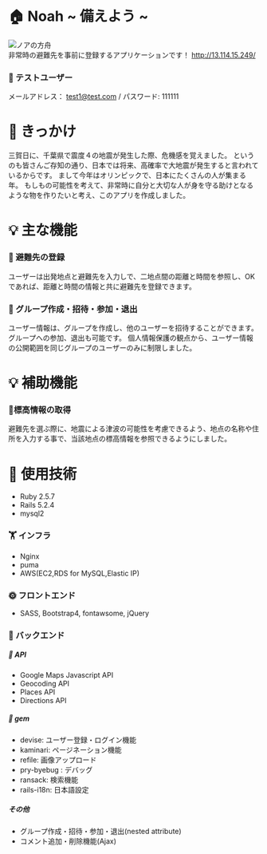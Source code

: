 # 🏠 Noah ~ 備えよう ~
![ノアの方舟](https://media.istockphoto.com/vectors/noah-and-the-ark-before-great-flood-vector-id1149183486?k=6&m=1149183486&s=612x612&w=0&h=TavYjCxR7LDnjtHq7r9iagGk7oo3QdlCstYt0mULuJ4=)  
非常時の避難先を事前に登録するアプリケーションです！
http://13.114.15.249/
### 👤 テストユーザー
メールアドレス： test1@test.com  /  パスワード: 111111

# 👀 きっかけ
三賀日に、千葉県で震度４の地震が発生した際、危機感を覚えました。
というのも皆さんご存知の通り、日本では将来、高確率で大地震が発生すると言われているからです。
まして今年はオリンピックで、日本にたくさんの人が集まる年。
もしもの可能性を考えて、非常時に自分と大切な人が身を守る助けとなるような物を作りたいと考え、このアプリを作成しました。

# 💡 主な機能
### 📍 避難先の登録
ユーザーは出発地点と避難先を入力しで、二地点間の距離と時間を参照し、OKであれば、距離と時間の情報と共に避難先を登録できます。

### 👥 グループ作成・招待・参加・退出
ユーザー情報は、グループを作成し、他のユーザーを招待することができます。グループへの参加、退出も可能です。
個人情報保護の観点から、ユーザー情報の公開範囲を同じグループのユーザーのみに制限しました。

# 💡 補助機能
### 🗻標高情報の取得
避難先を選ぶ際に、地震による津波の可能性を考慮できるよう、地点の名称や住所を入力する事で、当該地点の標高情報を参照できるようにしました。

# 🔨 使用技術
- Ruby 2.5.7
- Rails  5.2.4
- mysql2

###  🏋 インフラ
- Nginx
- puma
- AWS(EC2,RDS for MySQL,Elastic IP)

###  🌞 フロントエンド
- SASS, Bootstrap4, fontawsome, jQuery

###  🌝 バックエンド

#####   🛫 API
- Google Maps Javascript API
- Geocoding API
- Places API
- Directions API

#####   🚅 gem
- devise: ユーザー登録・ログイン機能
- kaminari: ページネーション機能
- refile: 画像アップロード
- pry-byebug : デバッグ
- ransack: 検索機能
- rails-i18n: 日本語設定

#####     その他
- グループ作成・招待・参加・退出(nested attribute)
- コメント追加・削除機能(Ajax)
